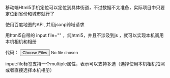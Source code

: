 移动端Html5手机定位可以定位到具体街道，不过数据不太准备，实际项目中只要定位到省份和城市就行了

使用百度地图的API, 并用jsonp跨域请求

用html5自带的 input file=""  ，纯html5，并且不涉及到js ，就可以实现本机调用本机相机和相册

代码： <input type="file" accept="image/*" multiple>

input:file标签支持一个multiple属性，表示可以支持多选（选择使用本机相机拍照或者直接选择本机相册）
